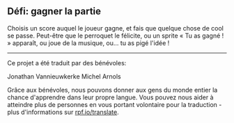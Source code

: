 ## Défi: gagner la partie

Choisis un score auquel le joueur gagne, et fais que quelque chose de cool se passe. Peut-être que le perroquet le félicite, ou un sprite « Tu as gagné ! » apparaît, ou joue de la musique, ou... tu as pigé l'idée !


***
Ce projet a été traduit par des bénévoles:

Jonathan Vannieuwkerke
Michel Arnols

Grâce aux bénévoles, nous pouvons donner aux gens du monde entier la chance d'apprendre dans leur propre langue. Vous pouvez nous aider à atteindre plus de personnes en vous portant volontaire pour la traduction - plus d'informations sur [rpf.io/translate](https://rpf.io/translate).
